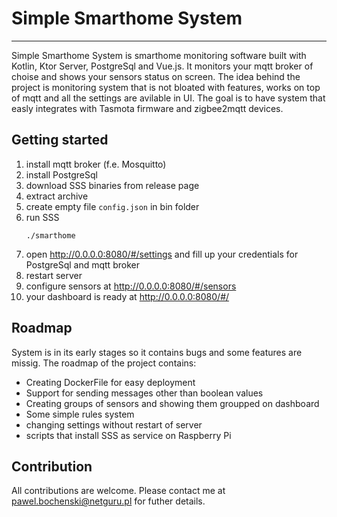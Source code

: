 # Simple Smarthome System
---
Simple Smarthome System is smarthome monitoring software built with Kotlin, Ktor Server, PostgreSql and Vue.js. It monitors your mqtt broker of choise and shows your sensors status on screen.
The idea behind the project is monitoring system that is not bloated with features, works on top of mqtt and all the settings are avilable in UI. The goal is to have system that easly integrates with Tasmota firmware and zigbee2mqtt devices.

## Getting started
1. install mqtt broker (f.e. Mosquitto)
2. install PostgreSql
3. download SSS binaries from release page
4. extract archive
5. create empty file `config.json` in bin folder
6. run SSS
    ```
    ./smarthome
    ```
7. open http://0.0.0.0:8080/#/settings and fill up your credentials for PostgreSql and mqtt broker
8. restart server
9. configure sensors at http://0.0.0.0:8080/#/sensors
10. your dashboard is ready at http://0.0.0.0:8080/#/

## Roadmap
System is in its early stages so it contains bugs and some features are missig.
The roadmap of the project contains:
 - Creating DockerFile for easy deployment
 - Support for sending messages other than boolean values
 - Creating groups of sensors and showing them groupped on dashboard
 - Some simple rules system
 - changing settings without restart of server
 - scripts that install SSS as service on Raspberry Pi

## Contribution
All contributions are welcome. Please contact me at pawel.bochenski@netguru.pl for futher details.